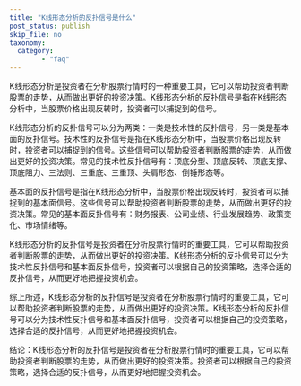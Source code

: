 ```yaml
---
title: "K线形态分析的反扑信号是什么"
post_status: publish
skip_file: no
taxonomy:
  category:
        - "faq"
---
```


K线形态分析是投资者在分析股票行情时的一种重要工具，它可以帮助投资者判断股票的走势，从而做出更好的投资决策。K线形态分析的反扑信号是指在K线形态分析中，当股票价格出现反转时，投资者可以捕捉到的信号。

K线形态分析的反扑信号可以分为两类：一类是技术性的反扑信号，另一类是基本面的反扑信号。技术性的反扑信号是指在K线形态分析中，当股票价格出现反转时，投资者可以捕捉到的信号。这些信号可以帮助投资者判断股票的走势，从而做出更好的投资决策。常见的技术性反扑信号有：顶底分型、顶底反转、顶底支撑、顶底阻力、三法则、三重底、三重顶、头肩形态、倒锤形态等。

基本面的反扑信号是指在K线形态分析中，当股票价格出现反转时，投资者可以捕捉到的基本面信号。这些信号可以帮助投资者判断股票的走势，从而做出更好的投资决策。常见的基本面反扑信号有：财务报表、公司业绩、行业发展趋势、政策变化、市场情绪等。

K线形态分析的反扑信号是投资者在分析股票行情时的重要工具，它可以帮助投资者判断股票的走势，从而做出更好的投资决策。K线形态分析的反扑信号可以分为技术性反扑信号和基本面反扑信号，投资者可以根据自己的投资策略，选择合适的反扑信号，从而更好地把握投资机会。

综上所述，K线形态分析的反扑信号是投资者在分析股票行情时的重要工具，它可以帮助投资者判断股票的走势，从而做出更好的投资决策。K线形态分析的反扑信号可以分为技术性反扑信号和基本面反扑信号，投资者可以根据自己的投资策略，选择合适的反扑信号，从而更好地把握投资机会。

结论：K线形态分析的反扑信号是投资者在分析股票行情时的重要工具，它可以帮助投资者判断股票的走势，从而做出更好的投资决策。投资者可以根据自己的投资策略，选择合适的反扑信号，从而更好地把握投资机会。
